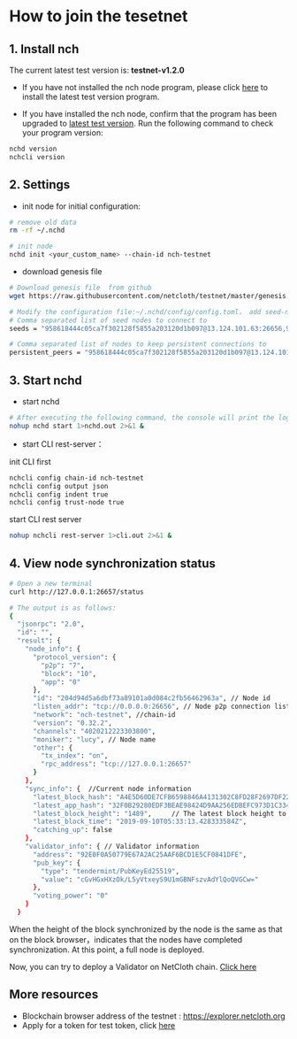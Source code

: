 # How to join the tesetnet

## 1. Install nch

The current latest test version is: **testnet-v1.2.0**

* If you have not installed the nch node program, please click [here](../software/how-to-install.md) to install the latest test version program.

* If you have installed the nch node, confirm that the program has been upgraded to [latest test version](../software/how-to-install.md#the-latest-version). Run the following command to check your program version:

```bash
nchd version
nchcli version
```

## 2. Settings

* init node for initial configuration:

```bash
# remove old data
rm -rf ~/.nchd

# init node
nchd init <your_custom_name> --chain-id nch-testnet
```

* download genesis file

```bash
# Download genesis file  from github
wget https://raw.githubusercontent.com/netcloth/testnet/master/genesis.json -O  ~/.nchd/config/genesis.json

# Modify the configuration file:~/.nchd/config/config.toml， add seed-nodes as follows:
# Comma separated list of seed nodes to connect to
seeds = "958618444c05ca7f302128f5855a203120d1b097@13.124.101.63:26656,9a6f6284dda861246a97ac2b3e2b4d4e7a8f7d68@13.58.188.155:26656,da767a7a735500331ab70ddec95b88664fc637f7@18.191.12.61:26656"

# Comma separated list of nodes to keep persistent connections to
persistent_peers = "958618444c05ca7f302128f5855a203120d1b097@13.124.101.63:26656,9a6f6284dda861246a97ac2b3e2b4d4e7a8f7d68@13.58.188.155:26656,da767a7a735500331ab70ddec95b88664fc637f7@18.191.12.61:26656"
```

## 3. Start nchd

* start nchd
  
```bash
# After executing the following command, the console will print the log
nohup nchd start 1>nchd.out 2>&1 &
```

* start CLI rest-server：

init CLI first

```bash
nchcli config chain-id nch-testnet
nchcli config output json
nchcli config indent true
nchcli config trust-node true
```

start CLI rest server

```bash
nohup nchcli rest-server 1>cli.out 2>&1 &
```

## 4. View node synchronization status

```bash
# Open a new terminal
curl http://127.0.0.1:26657/status

# The output is as follows:
{
  "jsonrpc": "2.0",
  "id": "",
  "result": {
    "node_info": {
      "protocol_version": {
        "p2p": "7",
        "block": "10",
        "app": "0"
      },
      "id": "204d94d5a6dbf73a89101a0d084c2fb56462963a", // Node id
      "listen_addr": "tcp://0.0.0.0:26656", // Node p2p connection listening address
      "network": "nch-testnet", //chain-id
      "version": "0.32.2",
      "channels": "4020212223303800",
      "moniker": "lucy", // Node name
      "other": {
        "tx_index": "on",
        "rpc_address": "tcp://127.0.0.1:26657"
      }
    },
    "sync_info": {  //Current node information
      "latest_block_hash": "A4E5D60DE7CFB6598846A4131302C8FD28F2697DF2291B33B0892A9EACB562D8", // Latest block hash
      "latest_app_hash": "32F0B29280EDF3BEAE98424D9AA256EDBEFC973D1C33431A8D74FCA3BC3B6582",
      "latest_block_height": "1489",     // The latest block height to which the current node is synchronized                                                      // Latest block height
      "latest_block_time": "2019-09-10T05:33:13.428333584Z",                                  // Latest block time
      "catching_up": false
    },
    "validator_info": { // Validator information
      "address": "92E0F0A50779E67A2AC25AAF6BCD1E5CF0841DFE",
      "pub_key": {
        "type": "tendermint/PubKeyEd25519",
        "value": "cGvHGxHXzOk/L5yVtxeyS9U1mGBNFszvAdYlQoQVGCw="
      },
      "voting_power": "0"
    }
  }
```

When the height of the block synchronized by the node is the same as that on the block browser，indicates that the nodes have completed synchronization. At this point, a full node is deployed.

Now, you can try to deploy a Validator on NetCloth chain. [Click here](./how-to-become-validator.md)

## More resources

* Blockchain browser address of the testnet : <https://explorer.netcloth.org>
* Apply for a token for test token, click [here](./testcoin.md)
